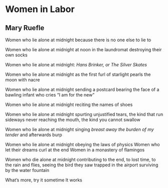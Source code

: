 # Women in Labor
## Mary Ruefle
Women who lie alone at midnight
because there is no one else to lie to

Women who lie alone at midnight
at noon in the laundromat
destroying their own socks

Women who lie alone at midnight:
 _Hans Brinker, or The Silver Skates_

Women who lie alone at midnight
as the first furl of starlight
pearls the moon with nacre

Women who lie alone at midnight
sending a postcard bearing
the face of a bawling infant
who cries “I am for the new”

Women who lie alone at midnight
reciting the names of shoes

Women who lie alone at midnight
spurting unjustified tears,
the kind that run sideways
never reaching the mouth,
the kind you cannot swallow

Women who lie alone at midnight
singing _breast away the burden of my tender_
and afterwards burp

Women who lie alone at midnight
obeying the laws of physics
Women who let their dreams curl at the end
Women in a monastery of flamingos

Women who die alone at midnight
contributing to the end, to
lost time, to the rain and flies,
seeing the bird they saw trapped in the airport
surviving by the water fountain

What’s more, try it sometime
It works